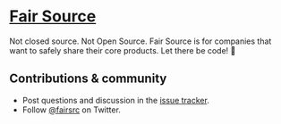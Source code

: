 # [Fair Source](https://fair.io)

Not closed source. Not Open Source. Fair Source is for companies that want to
safely share their core products. Let there be code! 🙌

## Contributions & community

* Post questions and discussion in the
  [issue tracker](https://github.com/fairsource/fairsource/issues).
* Follow [@fairsrc](https://twitter.com/fairsrc) on Twitter.

